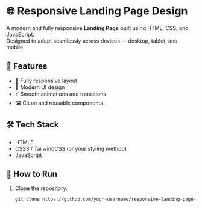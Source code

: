 # 🌐 Responsive Landing Page Design  

A modern and fully responsive **Landing Page** built using HTML, CSS, and JavaScript.  
Designed to adapt seamlessly across devices — desktop, tablet, and mobile.  

## 🚀 Features  
- 📱 Fully responsive layout  
- 🎨 Modern UI design  
- ⚡ Smooth animations and transitions  
- 🖼️ Clean and reusable components  

## 🛠 Tech Stack  
- HTML5  
- CSS3 / TailwindCSS (or your styling method)  
- JavaScript  

## 📂 How to Run  
1. Clone the repository:  
   ```bash
   git clone https://github.com/your-username/responsive-landing-page-design.git
